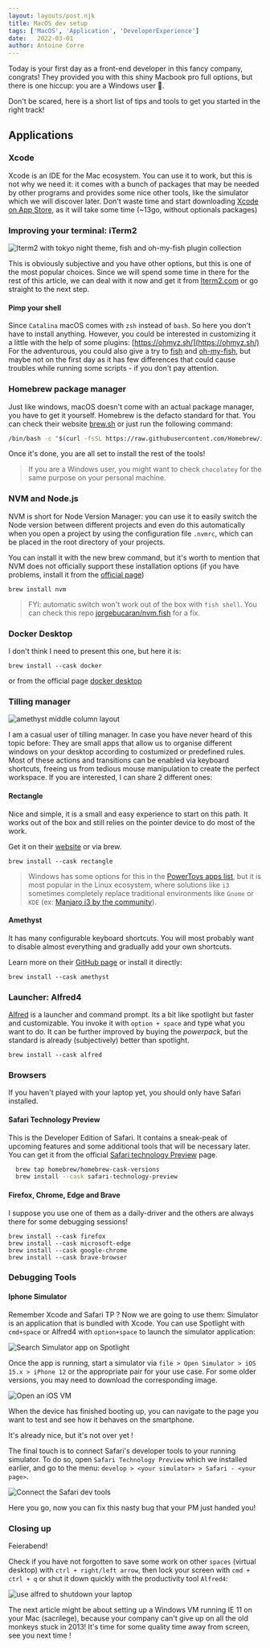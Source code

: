 ```yaml
---
layout: layouts/post.njk
title: MacOS dev setup
tags: ['MacOS', 'Application', 'DeveloperExperience']
date:   2022-03-01
author: Antoine Corre
---
```

Today is your first day as a front-end developer in this fancy company, congrats!
They provided you with this shiny Macbook pro full options, but there is one hiccup: you are a Windows user 👻.

Don't be scared, here is a short list of tips and tools to get you started in the right track!

## Applications

### Xcode

Xcode is an IDE for the Mac ecosystem. You can use it to work, but this is not why we need it: it comes with a bunch of packages that may be needed by other programs and provides some nice other tools, like the simulator which we will discover later. 
Don't waste time and start downloading [Xcode on App Store](https://apps.apple.com/us/app/xcode/id497799835?mt=12), as it will take some time (~13go, without optionals packages)

### Improving your terminal: iTerm2

![Iterm2 with tokyo night theme, fish and oh-my-fish plugin collection](iterm-fish-with-ohmyfish.png)

This is obviously subjective and you have other options, but this is one of the most popular choices. 
Since we will spend some time in there for the rest of this article, we can deal with it now and get it from [Iterm2.com](https://iterm2.com/index.html) or go straight to the next step. 

#### Pimp your shell

Since `Catalina` macOS comes with `zsh` instead of `bash`. So here you don't have to install anything. However, you could be interested in customizing it a little with the help of some plugins: [https://ohmyz.sh/](https://ohmyz.sh/)
For the adventurous, you could also give a try to [fish](https://fishshell.com/) and [oh-my-fish](https://github.com/oh-my-fish/oh-my-fish), but maybe not on the first day as it has few differences that could cause troubles while running some scripts - if you don't pay attention. 

### Homebrew package manager

Just like windows, macOS doesn't come with an actual package manager, you have to get it yourself.
Homebrew is the defacto standard for that. You can check their website [brew.sh](https://brew.sh/) or just run the following command:

```bash
/bin/bash -c "$(curl -fsSL https://raw.githubusercontent.com/Homebrew/install/HEAD/install.sh)"
```

Once it's done, you are all set to install the rest of the tools!

> If you are a Windows user, you might want to check `chocolatey` for the same purpose on your personal machine.

### NVM and Node.js

NVM is short for Node Version Manager: you can use it to easily switch the Node version between different projects and even do this automatically when you open a project by using the configuration file `.nvmrc`, which can be placed in the root directory of your projects.

You can install it with the new brew command, but it's worth to mention that NVM does not officially support these installation options (if you have problems, install it from the [official page](https://github.com/nvm-sh/nvm))

```shell
brew install nvm
```

> FYI: automatic switch won't work out of the box with `fish shell`. You can check this repo [jorgebucaran/nvm.fish](https://github.com/jorgebucaran/nvm.fish) for a fix.

### Docker Desktop

I don't think I need to present this one, but here it is:
```shell 
brew install --cask docker
```
or from the official page [docker desktop](https://www.docker.com/products/docker-desktop)

### Tilling manager
![amethyst middle column layout](amethist-tillilng.png)

I am a casual user of tilling manager. In case you have never heard of this topic before: They are small apps that allow us to organise different windows on your desktop according to costumized or predefined rules. Most of these actions and transitions can be enabled via keyboard shortcuts, freeing us from tedious mouse manipulation to create the perfect workspace. If you are interested, I can share 2 different ones:

#### Rectangle
Nice and simple, it is a small and easy experience to start on this path. It works out of the box and still relies on the pointer device to do most of the work.

Get it on their [website](https://rectangleapp.com/) or via brew.
 
 ```shell
 brew install --cask rectangle

 ```

> Windows has some options for this in the [PowerToys apps list](https://docs.microsoft.com/en-us/windows/powertoys/fancyzones), but it is most popular in the Linux ecosystem, where solutions like `i3` sometimes completely replace traditional environments like `Gnome` or `KDE` (ex: [Manjaro i3 by the community](https://manjaro.org/downloads/community/i3/)).

#### Amethyst

It has many configurable keyboard shortcuts. You will most probably want to disable almost everything and gradually add your own shortcuts.

Learn more on their [GitHub page](https://github.com/ianyh/Amethyst) or install it directly:

```shell
brew install --cask amethyst
```
### Launcher: Alfred4
[Alfred](https://www.alfredapp.com/) is a launcher and command prompt. Its a bit like spotlight but faster and customizable. You invoke it with `option + space` and type what you want to do. It can be further improved by buying the *powerpack*, but the standard is already (subjectively) better than spotlight.

```shell
brew install --cask alfred
```

### Browsers

If you haven't played with your laptop yet, you should only have Safari installed.

#### Safari Technology Preview

This is the Developer Edition of Safari. It contains a sneak-peak of upcoming features and some additional tools that will be necessary later.
You can get it from the official [Safari technology Preview](https://developer.apple.com/safari/technology-preview/) page.

```bash
  brew tap homebrew/homebrew-cask-versions
  brew install --cask safari-technology-preview
```

#### Firefox, Chrome, Edge and Brave

I suppose you use one of them as a daily-driver and the others are always there for some debugging sessions!

```shell
brew install --cask firefox
brew install --cask microsoft-edge
brew install --cask google-chrome
brew install --cask brave-browser
```


### Debugging Tools

#### Iphone Simulator

Remember Xcode and Safari TP ? Now we are going to use them: 
Simulator is an application that is bundled with Xcode.
You can use Spotlight with `cmd+space` or Alfred4 with `option+space` to launch the simulator application:

![Search Simulator app on Spotlight](spotlight_simulator.png)

Once the app is running, start a simulator via `file > Open Simulator > iOS 15.x > iPhone 12` or the appropriate pair for your use case. For some older versions, you may need to download the corresponding image.

![Open an iOS VM](xcode_simulator_iphone8_15.2.png)

When the device has finished booting up, you can navigate to the page you want to test and see how it behaves on the smartphone.

It's already nice, but it's not over yet !

The final touch is to connect Safari's developer tools to your running simulator.
To do so, open `Safari Technology Preview` which we installed earlier, and go to the menu: `develop > <your simulator> > Safari - <your page>`. 

![Connect the Safari dev tools](simulator_safari_dev_tools.png)

Here you go, now you can fix this nasty bug that your PM just handed you! 

### Closing up

Feierabend!

Check if you have not forgotten to save some work on other `spaces` (virtual desktop) with `ctrl + right/left arrow`,
then lock your screen with `cmd + ctrl + q` or shut it down quickly with the productivity tool `Alfred4`:

![use alfred to shutdown your laptop](alfred-shutdown.png)

The next article might be about setting up a Windows VM running IE 11 on your Mac (sacrilege), because your company can't give up on all the old monkeys stuck in 2013! 
It's time for some quality time away from screen, see you next time !






